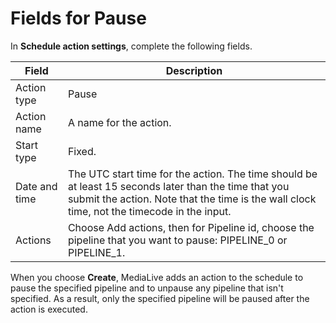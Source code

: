 # Fields for Pause<a name="schedule-fields-for-pause"></a>

In **Schedule action settings**, complete the following fields\.


| Field | Description | 
| --- | --- | 
| Action type | Pause | 
| Action name | A name for the action\.  | 
|  Start type  | Fixed\. | 
| Date and time |  The UTC start time for the action\. The time should be at least 15 seconds later than the time that you submit the action\. Note that the time is the wall clock time, not the timecode in the input\.  | 
| Actions | Choose Add actions, then for Pipeline id, choose the pipeline that you want to pause: PIPELINE\_0 or PIPELINE\_1\.  | 

When you choose **Create**, MediaLive adds an action to the schedule to pause the specified pipeline and to unpause any pipeline that isn't specified\. As a result, only the specified pipeline will be paused after the action is executed\.
